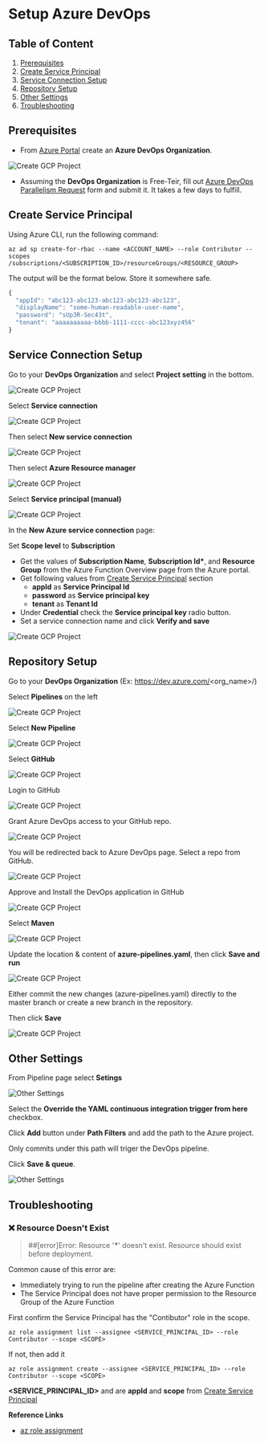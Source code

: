 # Setup Azure DevOps

## Table of Content

1. [Prerequisites](#prerequisites)
2. [Create Service Principal](#create-service-principal)
3. [Service Connection Setup](#service-connection-setup)
4. [Repository Setup](#repository-setup)
5. [Other Settings](other-settings)
6. [Troubleshooting](#troubleshooting)

## Prerequisites

- From [Azure Portal](https://portal.azure.com) create an **Azure DevOps Organization**.

![Create GCP Project](screenshots/setup-devops-001.png)

- Assuming the **DevOps Organization** is Free-Teir, fill out [Azure DevOps Parallelism Request](https://forms.office.com/pages/responsepage.aspx?id=v4j5cvGGr0GRqy180BHbR63mUWPlq7NEsFZhkyH8jChUMlM3QzdDMFZOMkVBWU5BWFM3SDI2QlRBSC4u) form and submit it. It takes a few days to fulfill.

## Create Service Principal

Using Azure CLI, run the following command:

```
az ad sp create-for-rbac --name <ACCOUNT_NAME> --role Contributor --scopes /subscriptions/<SUBSCRIPTION_ID>/resourceGroups/<RESOURCE_GROUP>
```

The output will be the format below. Store it somewhere safe.

```javascript
{
  "appId": "abc123-abc123-abc123-abc123-abc123",
  "displayName": "some-human-readable-user-name",
  "password": "sUp3R-Sec43t",
  "tenant": "aaaaaaaaaa-bbbb-1111-cccc-abc123xyz456"
}
```

## Service Connection Setup

Go to your **DevOps Organization** and select **Project setting** in the bottom.

![Create GCP Project](screenshots/setup-devops-012.png)

Select **Service connection**

![Create GCP Project](screenshots/setup-devops-013.png)

Then select **New service connection**

![Create GCP Project](screenshots/setup-devops-014.png)

Then select **Azure Resource manager**

![Create GCP Project](screenshots/setup-devops-015.png)

Select **Service principal (manual)**

![Create GCP Project](screenshots/setup-devops-016.png)

In the **New Azure service connection** page:

Set **Scope level** to **Subscription**

- Get the values of **Subscription Name**, **Subscription Id\***, and **Resource Group** from the Azure Function Overview page from the Azure portal.
- Get following values from [Create Service Principal](#create-service-principal) section
  - **appId** as **Service Principal Id**
  - **password** as **Service principal key**
  - **tenant** as **Tenant Id**
- Under **Credential** check the **Service principal key** radio button.
- Set a service connection name and click **Verify and save**

![Create GCP Project](screenshots/setup-devops-017.png)

## Repository Setup

Go to your **DevOps Organization** (Ex: https://dev.azure.com/<org_name>/<projectname>)

Select **Pipelines** on the left

![Create GCP Project](screenshots/setup-devops-002.png)

Select **New Pipeline**

![Create GCP Project](screenshots/setup-devops-003.png)

Select **GitHub**

![Create GCP Project](screenshots/setup-devops-004.png)

Login to GitHub

![Create GCP Project](screenshots/setup-devops-005.png)

Grant Azure DevOps access to your GitHub repo.

![Create GCP Project](screenshots/setup-devops-006.png)

You will be redirected back to Azure DevOps page. Select a repo from GitHub.

![Create GCP Project](screenshots/setup-devops-007.png)

Approve and Install the DevOps application in GitHub

![Create GCP Project](screenshots/setup-devops-008.png)

Select **Maven**

![Create GCP Project](screenshots/setup-devops-009.png)

Update the location & content of **azure-pipelines.yaml**, then click **Save and run**

![Create GCP Project](screenshots/setup-devops-010.png)

Either commit the new changes (azure-pipelines.yaml) directly to the master branch or create a new branch in the repository.

Then click **Save**

![Create GCP Project](screenshots/setup-devops-011.png)

## Other Settings

From Pipeline page select **Setings**

![Other Settings](screenshots/setup-devops-018.png)

Select the **Override the YAML continuous integration trigger from here** checkbox.

Click **Add** button under **Path Filters** and add the path to the Azure project.

Only commits under this path will triger the DevOps pipeline.

Click **Save & queue**.

![Other Settings](screenshots/setup-devops-019.png)

## Troubleshooting

### :x: Resource Doesn't Exist

> ##[error]Error: Resource '**\***' doesn't exist. Resource should exist before deployment.

Common cause of this error are:

- Immediately trying to run the pipeline after creating the Azure Function
- The Service Principal does not have proper permission to the Resource Group of the Azure Function

First confirm the Service Principal has the "Contibutor" role in the scope.

```
az role assignment list --assignee <SERVICE_PRINCIPAL_ID> --role Contributor --scope <SCOPE>
```

If not, then add it

```
az role assignment create --assignee <SERVICE_PRINCIPAL_ID> --role Contributor --scope <SCOPE>
```

**<SERVICE_PRINCIPAL_ID>** and **<SCOPE>** are **appId** and **scope** from [Create Service Principal](#create-service-principal)

**Reference Links**

- [az role assignment](https://learn.microsoft.com/en-us/cli/azure/role/assignment?view=azure-cli-latest)
